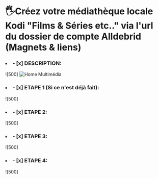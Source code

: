 # 🖐️Créez votre médiathèque locale Kodi "Films & Séries etc.." via l'url du dossier de compte Alldebrid (Magnets & liens)

### <li>- [x] DESCRIPTION: </li>
![500]
![Home Multimédia](https://github.com/victore447/LiensEtMagnetsAlldebridEnMultimedia/assets/48101775/d5bd6362-c8f8-4111-b89e-152aff972fc5)

### <li>- [x] ETAPE 1 (Si ce n'est déjà fait): </li>
![500]

### <li>- [x] ETAPE 2: </li>
![500]

### <li>- [x] ETAPE 3: </li>
![500]

### <li>- [x] ETAPE 4: </li>
![500]
